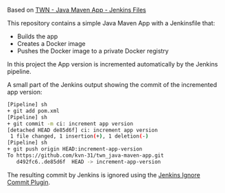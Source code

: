Based on [TWN - Java Maven App - Jenkins Files](https://gitlab.com/twn-devops-bootcamp/latest/08-jenkins/java-maven-app)

This repository contains a simple Java Maven App with a Jenkinsfile that:
- Builds the app
- Creates a Docker image
- Pushes the Docker image to a private Docker registry

In this project the App version is incremented automatically by the Jenkins pipeline.

A small part of the Jenkins output showing the commit of the incremented app version:
```bash
[Pipeline] sh
+ git add pom.xml
[Pipeline] sh
+ git commit -m ci: increment app version
[detached HEAD de85d6f] ci: increment app version
 1 file changed, 1 insertion(+), 1 deletion(-)
[Pipeline] sh
+ git push origin HEAD:increment-app-version
To https://github.com/kvn-31/twn_java-maven-app.git
   d492fc6..de85d6f  HEAD -> increment-app-version
```

The resulting commit by Jenkins is ignored using the [Jenkins Ignore Commit Plugin](https://plugins.jenkins.io/ignore-committer-strategy/).
